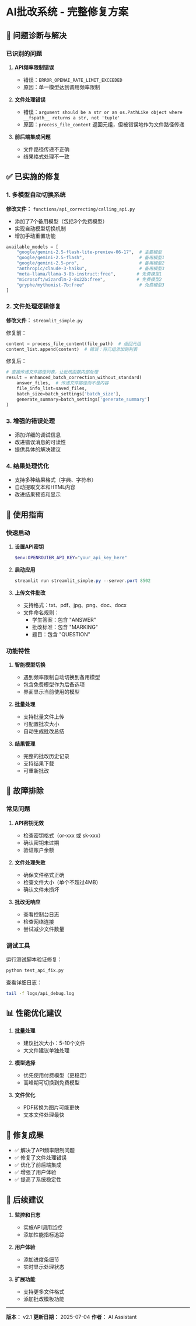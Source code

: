 # AI批改系统 - 完整修复方案

## 🎯 问题诊断与解决

### 已识别的问题

1. **API频率限制错误**
   - 错误：`ERROR_OPENAI_RATE_LIMIT_EXCEEDED`
   - 原因：单一模型达到调用频率限制

2. **文件处理错误**  
   - 错误：`argument should be a str or an os.PathLike object where __fspath__ returns a str, not 'tuple'`
   - 原因：`process_file_content` 返回元组，但被错误地作为文件路径传递

3. **前后端集成问题**
   - 文件路径传递不正确
   - 结果格式处理不一致

## ✅ 已实施的修复

### 1. 多模型自动切换系统

**修改文件：** `functions/api_correcting/calling_api.py`

- 添加了7个备用模型（包括3个免费模型）
- 实现自动模型切换机制
- 增加手动重置功能

```python
available_models = [
    "google/gemini-2.5-flash-lite-preview-06-17",  # 主要模型
    "google/gemini-2.5-flash",                     # 备用模型1
    "google/gemini-2.5-pro",                       # 备用模型2
    "anthropic/claude-3-haiku",                    # 备用模型3
    "meta-llama/llama-3-8b-instruct:free",        # 免费模型1
    "microsoft/wizardlm-2-8x22b:free",            # 免费模型2
    "gryphe/mythomist-7b:free"                     # 免费模型3
]
```

### 2. 文件处理逻辑修复

**修改文件：** `streamlit_simple.py`

修复前：
```python
content = process_file_content(file_path)  # 返回元组
content_list.append(content)  # 错误：将元组添加到列表
```

修复后：
```python
# 直接传递文件路径列表，让批改函数内部处理
result = enhanced_batch_correction_without_standard(
    answer_files,  # 传递文件路径而不是内容
    file_info_list=saved_files,
    batch_size=batch_settings['batch_size'],
    generate_summary=batch_settings['generate_summary']
)
```

### 3. 增强的错误处理

- 添加详细的调试信息
- 改进错误消息的可读性
- 提供具体的解决建议

### 4. 结果处理优化

- 支持多种结果格式（字典、字符串）
- 自动提取文本和HTML内容
- 改进结果预览和显示

## 🚀 使用指南

### 快速启动

1. **设置API密钥**
   ```powershell
   $env:OPENROUTER_API_KEY="your_api_key_here"
   ```

2. **启动应用**
   ```powershell
   streamlit run streamlit_simple.py --server.port 8502
   ```

3. **上传文件批改**
   - 支持格式：txt、pdf、jpg、png、doc、docx
   - 文件命名规则：
     - 学生答案：包含 "ANSWER"
     - 批改标准：包含 "MARKING"
     - 题目：包含 "QUESTION"

### 功能特性

1. **智能模型切换**
   - 遇到频率限制自动切换到备用模型
   - 包含免费模型作为后备选项
   - 界面显示当前使用的模型

2. **批量处理**
   - 支持批量文件上传
   - 可配置批次大小
   - 自动生成批改总结

3. **结果管理**
   - 完整的批改历史记录
   - 支持结果下载
   - 可重新批改

## 🔧 故障排除

### 常见问题

1. **API密钥无效**
   - 检查密钥格式（or-xxx 或 sk-xxx）
   - 确认密钥未过期
   - 验证账户余额

2. **文件处理失败**
   - 确保文件格式正确
   - 检查文件大小（单个不超过4MB）
   - 确认文件未损坏

3. **批改无响应**
   - 查看控制台日志
   - 检查网络连接
   - 尝试减少文件数量

### 调试工具

运行测试脚本验证修复：
```bash
python test_api_fix.py
```

查看详细日志：
```bash
tail -f logs/api_debug.log
```

## 📊 性能优化建议

1. **批量处理**
   - 建议批次大小：5-10个文件
   - 大文件建议单独处理

2. **模型选择**
   - 优先使用付费模型（更稳定）
   - 高峰期可切换到免费模型

3. **文件优化**
   - PDF转换为图片可能更快
   - 文本文件处理最快

## 🎉 修复成果

- ✅ 解决了API频率限制问题
- ✅ 修复了文件处理错误
- ✅ 优化了前后端集成
- ✅ 增强了用户体验
- ✅ 提高了系统稳定性

## 📝 后续建议

1. **监控和日志**
   - 实施API调用监控
   - 添加性能指标追踪

2. **用户体验**
   - 添加进度条细节
   - 实时显示处理状态

3. **扩展功能**
   - 支持更多文件格式
   - 添加批改模板功能

---

**版本：** v2.1
**更新日期：** 2025-07-04
**作者：** AI Assistant 